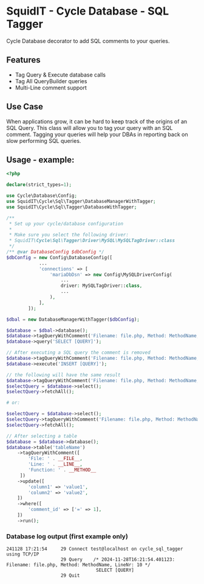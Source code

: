 # SquidIT - Cycle Database - SQL Tagger

Cycle Database decorator to add SQL comments to your queries.

## Features
* Tag Query & Execute database calls
* Tag All QueryBuilder queries
* Multi-Line comment support

## Use Case
When applications grow, it can be hard to keep track of the origins of an SQL Query.
This class will allow you to tag your query with an SQL comment.
Tagging your queries will help your DBAs in reporting back on slow performing SQL queries.

## Usage - example:

```php
<?php

declare(strict_types=1);

use Cycle\Database\Config;
use SquidIT\Cycle\Sql\Tagger\DatabaseManagerWithTagger;
use SquidIT\Cycle\Sql\Tagger\DatabaseWithTagger;

/**
 * Set up your cycle/database configuration
 * 
 * Make sure you select the following driver: 
 * SquidIT\Cycle\Sql\Tagger\Driver\MySQL\MySQLTagDriver::class
 */
/** @var DatabaseConfig $dbConfig */
$dbConfig = new Config\DatabaseConfig([
            ...
            'connections' => [
                'mariaDbDsn' => new Config\MySQLDriverConfig(
                    ...
                    driver: MySQLTagDriver::class,
                    ...
                ),
            ],
        ]);

$dbal = new DatabaseManagerWithTagger($dbConfig);

$database = $dbal->database();
$database->tagQueryWithComment('Filename: file.php, Method: MethodName, LineNr: 10');
$database->query('SELECT [QUERY]');

// After executing a SQL query the comment is removed
$database->tagQueryWithComment('Filename: file.php, Method: MethodName, LineNr: 10');
$database->execute('INSERT [QUERY]');

// the following will have the same result
$database->tagQueryWithComment('Filename: file.php, Method: MethodName, LineNr: 10');
$selectQuery = $database->select();
$selectQuery->fetchAll();

# or:

$selectQuery = $database->select();
$selectQuery->tagQueryWithComment('Filename: file.php, Method: MethodName, LineNr: 10');
$selectQuery->fetchAll();

// After selecting a table
$database = $database->database();
$database->table('tableName')
    ->tagQueryWithComment([
        'File: ' . __FILE__,
        'Line: ' . __LINE__,
        'Function: ' . __METHOD__
     ])
    ->update([
        'column1' => 'value1',
        'column2' => 'value2',
    ])
    ->where([
        'comment_id' => ['=' => 1],
    ])
    ->run();
```

### Database log output (first example only)
```
241128 17:21:54     29 Connect test@localhost on cycle_sql_tagger using TCP/IP
                    29 Query    /* 2024-11-28T16:21:54.401123: Filename: file.php, Method: MethodName, LineNr: 10 */
                                 SELECT [QUERY]
                    29 Quit	
```

